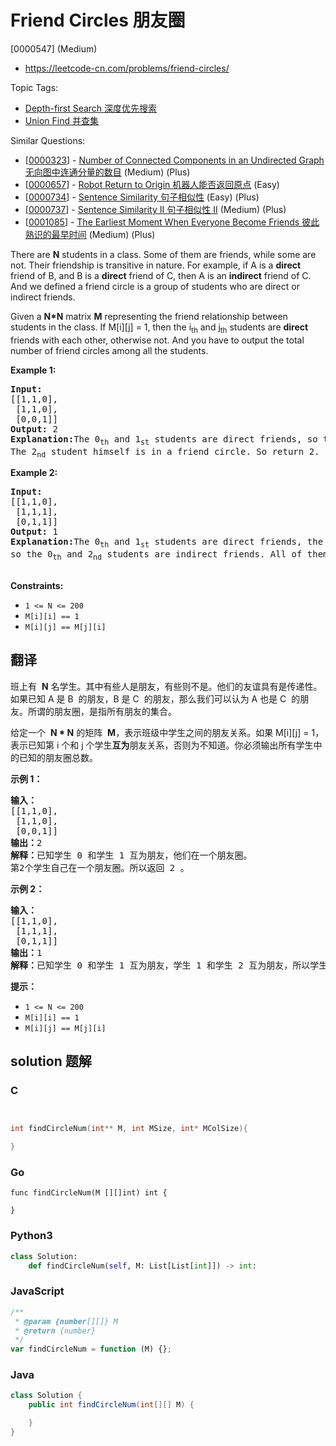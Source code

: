 # Friend Circles 朋友圈

[0000547] (Medium)

- https://leetcode-cn.com/problems/friend-circles/

Topic Tags:

- [Depth-first Search 深度优先搜索](https://leetcode-cn.com/tag/depth-first-search/)
- [Union Find 并查集](https://leetcode-cn.com/tag/union-find/)

Similar Questions:

- [[0000323](https://leetcode-cn.com/problems/number-of-connected-components-in-an-undirected-graph/)] - [Number of Connected Components in an Undirected Graph 无向图中连通分量的数目](./0000323.number-of-connected-components-in-an-undirected-graph.md) (Medium) (Plus)
- [[0000657](https://leetcode-cn.com/problems/robot-return-to-origin/)] - [Robot Return to Origin 机器人能否返回原点](./0000657.robot-return-to-origin.md) (Easy)
- [[0000734](https://leetcode-cn.com/problems/sentence-similarity/)] - [Sentence Similarity 句子相似性](./0000734.sentence-similarity.md) (Easy) (Plus)
- [[0000737](https://leetcode-cn.com/problems/sentence-similarity-ii/)] - [Sentence Similarity II 句子相似性 II](./0000737.sentence-similarity-ii.md) (Medium) (Plus)
- [[0001085](https://leetcode-cn.com/problems/the-earliest-moment-when-everyone-become-friends/)] - [The Earliest Moment When Everyone Become Friends 彼此熟识的最早时间](./0001085.the-earliest-moment-when-everyone-become-friends.md) (Medium) (Plus)

There are **N** students in a class. Some of them are friends, while some are not. Their friendship is transitive in nature. For example, if A is a **direct** friend of B, and B is a **direct** friend of C, then A is an **indirect** friend of C. And we defined a friend circle is a group of students who are direct or indirect friends.

Given a **N\*N** matrix **M** representing the friend relationship between students in the class. If M\[i\]\[j\] = 1, then the i<sub>th</sub> and j<sub>th</sub> students are **direct** friends with each other, otherwise not. And you have to output the total number of friend circles among all the students.

**Example 1:**

<pre><b>Input:</b> 
[[1,1,0],
 [1,1,0],
 [0,0,1]]
<b>Output:</b> 2
<b>Explanation:</b>The 0<sub>th</sub> and 1<sub>st</sub> students are direct friends, so they are in a friend circle. 
The 2<sub>nd</sub> student himself is in a friend circle. So return 2.
</pre>

**Example 2:**

<pre><b>Input:</b> 
[[1,1,0],
 [1,1,1],
 [0,1,1]]
<b>Output:</b> 1
<b>Explanation:</b>The 0<sub>th</sub> and 1<sub>st</sub> students are direct friends, the 1<sub>st</sub> and 2<sub>nd</sub> students are direct friends, 
so the 0<sub>th</sub> and 2<sub>nd</sub> students are indirect friends. All of them are in the same friend circle, so return 1.

</pre>

**Constraints:**

- `1 <= N <= 200`
- `M[i][i] == 1`
- `M[i][j] == M[j][i]`

## 翻译

班上有  **N** 名学生。其中有些人是朋友，有些则不是。他们的友谊具有是传递性。如果已知 A 是 B  的朋友，B 是 C  的朋友，那么我们可以认为 A 也是 C  的朋友。所谓的朋友圈，是指所有朋友的集合。

给定一个  **N \* N** 的矩阵  **M**，表示班级中学生之间的朋友关系。如果 M\[i\]\[j\] = 1，表示已知第 i 个和 j 个学生**互为**朋友关系，否则为不知道。你必须输出所有学生中的已知的朋友圈总数。

**示例 1：**

<pre><strong>输入：</strong>
[[1,1,0],
 [1,1,0],
 [0,0,1]]
<strong>输出：</strong>2 
<strong>解释：</strong>已知学生 0 和学生 1 互为朋友，他们在一个朋友圈。
第2个学生自己在一个朋友圈。所以返回 2 。
</pre>

**示例 2：**

<pre><strong>输入：</strong>
[[1,1,0],
 [1,1,1],
 [0,1,1]]
<strong>输出：</strong>1
<strong>解释：</strong>已知学生 0 和学生 1 互为朋友，学生 1 和学生 2 互为朋友，所以学生 0 和学生 2 也是朋友，所以他们三个在一个朋友圈，返回 1 。
</pre>

**提示：**

- `1 <= N <= 200`
- `M[i][i] == 1`
- `M[i][j] == M[j][i]`

## solution 题解

### C

```c


int findCircleNum(int** M, int MSize, int* MColSize){

}
```

### Go

```golang
func findCircleNum(M [][]int) int {

}
```

### Python3

```python
class Solution:
    def findCircleNum(self, M: List[List[int]]) -> int:
```

### JavaScript

```javascript
/**
 * @param {number[][]} M
 * @return {number}
 */
var findCircleNum = function (M) {};
```

### Java

```java
class Solution {
    public int findCircleNum(int[][] M) {

    }
}
```
